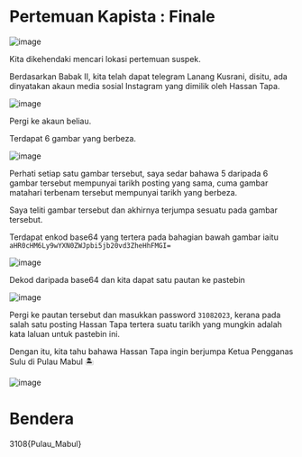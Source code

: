 # Pertemuan Kapista : Finale
![image](https://github.com/6D756E6972/3108CTF/assets/129729880/fa40384a-3c83-4dbb-882c-d6ebd60218d1)

Kita dikehendaki mencari lokasi pertemuan suspek.

Berdasarkan Babak II, kita telah dapat telegram Lanang Kusrani, disitu, ada dinyatakan akaun media sosial Instagram yang dimilik oleh Hassan Tapa.

![image](https://github.com/6D756E6972/3108CTF/assets/129729880/dc305502-d05d-4540-9af2-d680e489355a)

Pergi ke akaun beliau.

Terdapat 6 gambar yang berbeza.

![image](https://github.com/6D756E6972/3108CTF/assets/129729880/fbaf999d-ba1b-4b9d-b064-5f1db8613d15)

Perhati setiap satu gambar tersebut, saya sedar bahawa 5 daripada 6 gambar tersebut mempunyai tarikh posting yang sama, cuma gambar matahari terbenam tersebut mempunyai tarikh yang berbeza.

Saya teliti gambar tersebut dan akhirnya terjumpa sesuatu pada gambar tersebut.

Terdapat enkod base64 yang tertera pada bahagian bawah gambar iaitu `aHR0cHM6Ly9wYXN0ZWJpbi5jb20vd3ZheHhFMGI=`

![image](https://github.com/6D756E6972/3108CTF/assets/129729880/5fabd64b-e6a7-4b91-8c63-c33566332674)

Dekod daripada base64 dan kita dapat satu pautan ke pastebin

![image](https://github.com/6D756E6972/3108CTF/assets/129729880/178aea9a-0264-4967-a160-79782130fc59)

Pergi ke pautan tersebut dan masukkan password `31082023`, kerana pada salah satu posting Hassan Tapa tertera suatu tarikh yang mungkin adalah kata laluan untuk pastebin ini.

Dengan itu, kita tahu bahawa Hassan Tapa ingin berjumpa Ketua Pengganas Sulu di Pulau Mabul :desert_island:

![image](https://github.com/6D756E6972/3108CTF/assets/129729880/235e537f-c226-4b70-a5bb-732fc8f18153)

# Bendera
3108{Pulau_Mabul}
